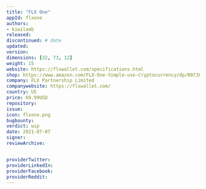 ```yaml
---
title: "FLX One"
appId: flxone
authors:
- kiwilamb
released: 
discontinued: # date
updated:
version:
dimensions: [32, 73, 12]
weight: 15
website: https://flxwallet.com/specifications.html
shop: https://www.amazon.com/FLX-One-Simple-use-Cryptocurrency/dp/B07JHMDV9X/ref=sr_1_2?ie=UTF8&qid=1540514793&sr=8-2&keywords=flx+wallet
company: FLX Partnership Limited
companywebsite: https://flxwallet.com/
country: US
price: 69.99USD
repository: 
issue:
icon: flxone.png
bugbounty:
verdict: wip
date: 2021-07-07
signer:
reviewArchive:


providerTwitter: 
providerLinkedIn: 
providerFacebook: 
providerReddit: 
---
```


